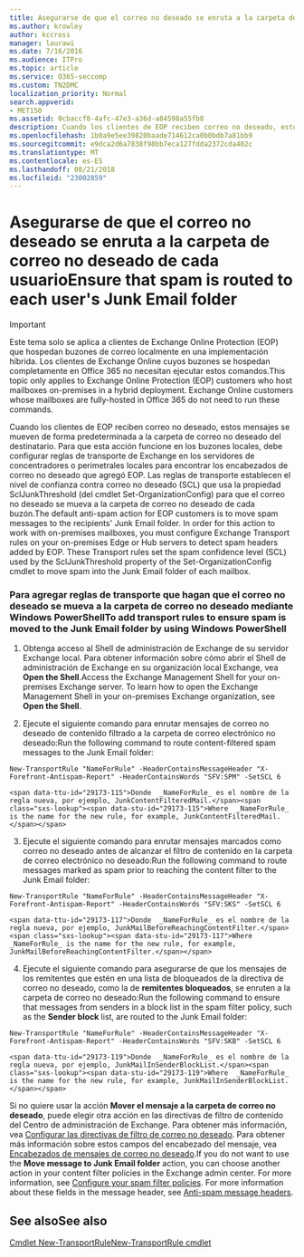 ```yaml
---
title: Asegurarse de que el correo no deseado se enruta a la carpeta de correo no deseado de cada usuario
ms.author: krowley
author: kccross
manager: laurawi
ms.date: 7/16/2016
ms.audience: ITPro
ms.topic: article
ms.service: O365-seccomp
ms.custom: TN2DMC
localization_priority: Normal
search.appverid:
- MET150
ms.assetid: 0cbaccf8-4afc-47e3-a36d-a84598a55fb8
description: Cuando los clientes de EOP reciben correo no deseado, estos mensajes se mueven de forma predeterminada a la carpeta de correo no deseado del destinatario. Para que esta acción funcione en los buzones locales, debe configurar reglas de transporte de Exchange en los servidores de concentradores o perimetrales locales para encontrar los encabezados de correo no deseado que agregó EOP. Las reglas de transporte establecen el nivel de confianza contra correo no deseado (SCL) que usa la propiedad SclJunkThreshold (del cmdlet Set-OrganizationConfig) para que el correo no deseado se mueva a la carpeta de correo no deseado de cada buzón.
ms.openlocfilehash: 1b0a9e5ee39820baade714612ca0b0bdb7a81bb9
ms.sourcegitcommit: e9dca2d6a7838f98bb7eca127fdda2372cda402c
ms.translationtype: MT
ms.contentlocale: es-ES
ms.lasthandoff: 08/21/2018
ms.locfileid: "23002859"
---
```

# <a name="ensure-that-spam-is-routed-to-each-users-junk-email-folder"></a><span data-ttu-id="29173-105">Asegurarse de que el correo no deseado se enruta a la carpeta de correo no deseado de cada usuario</span><span class="sxs-lookup"><span data-stu-id="29173-105">Ensure that spam is routed to each user's Junk Email folder</span></span>

> [!IMPORTANT]
> <span data-ttu-id="29173-p102">Este tema solo se aplica a clientes de Exchange Online Protection (EOP) que hospedan buzones de correo localmente en una implementación híbrida. Los clientes de Exchange Online cuyos buzones se hospedan completamente en Office 365 no necesitan ejecutar estos comandos.</span><span class="sxs-lookup"><span data-stu-id="29173-p102">This topic only applies to Exchange Online Protection (EOP) customers who host mailboxes on-premises in a hybrid deployment. Exchange Online customers whose mailboxes are fully-hosted in Office 365 do not need to run these commands.</span></span> 
  
<span data-ttu-id="29173-p103">Cuando los clientes de EOP reciben correo no deseado, estos mensajes se mueven de forma predeterminada a la carpeta de correo no deseado del destinatario. Para que esta acción funcione en los buzones locales, debe configurar reglas de transporte de Exchange en los servidores de concentradores o perimetrales locales para encontrar los encabezados de correo no deseado que agregó EOP. Las reglas de transporte establecen el nivel de confianza contra correo no deseado (SCL) que usa la propiedad SclJunkThreshold (del cmdlet Set-OrganizationConfig) para que el correo no deseado se mueva a la carpeta de correo no deseado de cada buzón.</span><span class="sxs-lookup"><span data-stu-id="29173-p103">The default anti-spam action for EOP customers is to move spam messages to the recipients' Junk Email folder. In order for this action to work with on-premises mailboxes, you must configure Exchange Transport rules on your on-premises Edge or Hub servers to detect spam headers added by EOP. These Transport rules set the spam confidence level (SCL) used by the SclJunkThreshold property of the Set-OrganizationConfig cmdlet to move spam into the Junk Email folder of each mailbox.</span></span> 
  
### <a name="to-add-transport-rules-to-ensure-spam-is-moved-to-the-junk-email-folder-by-using-windows-powershell"></a><span data-ttu-id="29173-111">Para agregar reglas de transporte que hagan que el correo no deseado se mueva a la carpeta de correo no deseado mediante Windows PowerShell</span><span class="sxs-lookup"><span data-stu-id="29173-111">To add transport rules to ensure spam is moved to the Junk Email folder by using Windows PowerShell</span></span>

1. <span data-ttu-id="29173-p104">Obtenga acceso al Shell de administración de Exchange de su servidor Exchange local. Para obtener información sobre cómo abrir el Shell de administración de Exchange en su organización local Exchange, vea **Open the Shell**.</span><span class="sxs-lookup"><span data-stu-id="29173-p104">Access the Exchange Management Shell for your on-premises Exchange server. To learn how to open the Exchange Management Shell in your on-premises Exchange organization, see **Open the Shell**.</span></span>
    
2. <span data-ttu-id="29173-114">Ejecute el siguiente comando para enrutar mensajes de correo no deseado de contenido filtrado a la carpeta de correo electrónico no deseado:</span><span class="sxs-lookup"><span data-stu-id="29173-114">Run the following command to route content-filtered spam messages to the Junk Email folder:</span></span>
    
  ```
  New-TransportRule "NameForRule" -HeaderContainsMessageHeader "X-Forefront-Antispam-Report" -HeaderContainsWords "SFV:SPM" -SetSCL 6
  ```

    <span data-ttu-id="29173-115">Donde  _NameForRule_ es el nombre de la regla nueva, por ejemplo, JunkContentFilteredMail.</span><span class="sxs-lookup"><span data-stu-id="29173-115">Where  _NameForRule_ is the name for the new rule, for example, JunkContentFilteredMail.</span></span> 
    
3. <span data-ttu-id="29173-116">Ejecute el siguiente comando para enrutar mensajes marcados como correo no deseado antes de alcanzar el filtro de contenido en la carpeta de correo electrónico no deseado:</span><span class="sxs-lookup"><span data-stu-id="29173-116">Run the following command to route messages marked as spam prior to reaching the content filter to the Junk Email folder:</span></span>
    
  ```
  New-TransportRule "NameForRule" -HeaderContainsMessageHeader "X-Forefront-Antispam-Report" -HeaderContainsWords "SFV:SKS" -SetSCL 6
  ```

    <span data-ttu-id="29173-117">Donde  _NameForRule_ es el nombre de la regla nueva, por ejemplo, JunkMailBeforeReachingContentFilter.</span><span class="sxs-lookup"><span data-stu-id="29173-117">Where  _NameForRule_ is the name for the new rule, for example, JunkMailBeforeReachingContentFilter.</span></span> 
    
4. <span data-ttu-id="29173-118">Ejecute el siguiente comando para asegurarse de que los mensajes de los remitentes que estén en una lista de bloqueados de la directiva de correo no deseado, como la de **remitentes bloqueados**, se enruten a la carpeta de correo no deseado:</span><span class="sxs-lookup"><span data-stu-id="29173-118">Run the following command to ensure that messages from senders in a block list in the spam filter policy, such as the **Sender block** list, are routed to the Junk Email folder:</span></span> 
    
  ```
  New-TransportRule "NameForRule" -HeaderContainsMessageHeader "X-Forefront-Antispam-Report" -HeaderContainsWords "SFV:SKB" -SetSCL 6
  ```

    <span data-ttu-id="29173-119">Donde  _NameForRule_ es el nombre de la regla nueva, por ejemplo, JunkMailInSenderBlockList.</span><span class="sxs-lookup"><span data-stu-id="29173-119">Where  _NameForRule_ is the name for the new rule, for example, JunkMailInSenderBlockList.</span></span> 
    
<span data-ttu-id="29173-p105">Si no quiere usar la acción **Mover el mensaje a la carpeta de correo no deseado**, puede elegir otra acción en las directivas de filtro de contenido del Centro de administración de Exchange. Para obtener más información, vea [Configurar las directivas de filtro de correo no deseado](configure-your-spam-filter-policies.md). Para obtener más información sobre estos campos del encabezado del mensaje, vea [Encabezados de mensajes de correo no deseado](anti-spam-message-headers.md).</span><span class="sxs-lookup"><span data-stu-id="29173-p105">If you do not want to use the **Move message to Junk Email folder** action, you can choose another action in your content filter policies in the Exchange admin center. For more information, see [Configure your spam filter policies](configure-your-spam-filter-policies.md). For more information about these fields in the message header, see [Anti-spam message headers](anti-spam-message-headers.md).</span></span>
  
## <a name="see-also"></a><span data-ttu-id="29173-123">See also</span><span class="sxs-lookup"><span data-stu-id="29173-123">See also</span></span>

[<span data-ttu-id="29173-124">Cmdlet New-TransportRule</span><span class="sxs-lookup"><span data-stu-id="29173-124">New-TransportRule cmdlet</span></span>](https://technet.microsoft.com/library/bb125138%28v=exchg.160%29.aspx)

